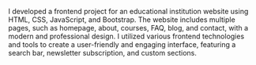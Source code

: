 I developed a frontend project for an educational institution website using HTML, CSS, JavaScript, and Bootstrap. The website includes multiple pages, such as homepage, about, courses, FAQ, blog, and contact, with a modern and professional design. I utilized various frontend technologies and tools to create a user-friendly and engaging interface, featuring a search bar, newsletter subscription, and custom sections.
